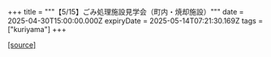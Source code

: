 +++
title = """【5/15】ごみ処理施設見学会（町内・焼却施設）"""
date = 2025-04-30T15:00:00.000Z
expiryDate = 2025-05-14T07:21:30.169Z
tags = ["kuriyama"]
+++


[[source]](https://www.town.kuriyama.hokkaido.jp/site/trash/26936.html)
